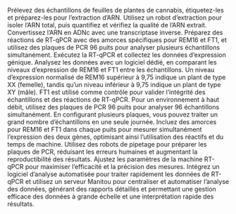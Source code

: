Prélevez des échantillons de feuilles de plantes de cannabis, étiquetez-les et préparez-les pour l’extraction d’ARN. Utilisez un robot d’extraction pour isoler l’ARN total, puis quantifiez et vérifiez la qualité de l’ARN extrait. Convertissez l’ARN en ADNc avec une transcriptase inverse. Préparez des réactions de RT-qPCR avec des amorces spécifiques pour REM16 et FT1, et utilisez des plaques de PCR 96 puits pour analyser plusieurs échantillons simultanément. Exécutez la RT-qPCR et collectez les données d’expression génique. Analysez les données avec un logiciel dédié, en comparant les niveaux d’expression de REM16 et FT1 entre les échantillons. Un niveau d’expression normalisé de REM16 supérieur à 9,75 indique un plant de type XX (femelle), tandis qu’un niveau inférieur à 9,75 indique un plant de type XY (mâle). FT1 est utilisé comme contrôle pour valider l’intégrité des échantillons et des réactions de RT-qPCR.
Pour un environnement à haut débit, utilisez des plaques de PCR 96 puits pour analyser 96 échantillons simultanément. En configurant plusieurs plaques, vous pouvez traiter un grand nombre d’échantillons en une seule journée. Incluez des amorces pour REM16 et FT1 dans chaque puits pour mesurer simultanément l’expression des deux gènes, optimisant ainsi l’utilisation des réactifs et du temps de machine. Utilisez des robots de pipetage pour préparer les plaques de PCR, réduisant les erreurs humaines et augmentant la reproductibilité des résultats. Ajustez les paramètres de la machine RT-qPCR pour maximiser l’efficacité et la précision des mesures. Intégrez un logiciel d’analyse automatisée pour traiter rapidement les données de RT-qPCR et utilisez un serveur Manitou pour centraliser et automatiser l’analyse des données, générant des rapports détaillés et permettant une gestion efficace des données à grande échelle et une interprétation rapide des résultats.

